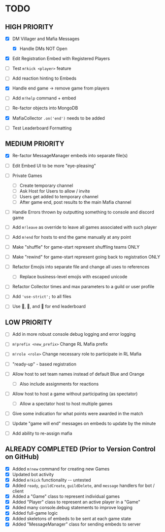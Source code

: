 # TODO


## HIGH PRIORITY

- [X] DM Villager and Mafia Messages
  - [X] Handle DMs NOT Open
- [X] Edit Registration Embed with Registered Players
- [ ] Test `m!kick <player>` feature
- [ ] Add reaction hinting to Embeds
- [X] Handle end game -> remove game from players
- [ ] Add `m!help` command + embed
- [ ] Re-factor objects into MongoDB
- [X] MafiaCollector `.on('end')` needs to be added
- [ ] Test Leaderboard Formatting


## MEDIUM PRIORITY

- [X] Re-factor MessageManager embeds into separate file(s)
- [ ] Edit Embed UI to be more "eye-pleasing"
- [ ] Private Games
  - [ ] Create temporary channel
  - [ ] Ask Host for Users to allow / invite
  - [ ] Users get added to temporary channel
  - [ ] After game end, post results to the main Mafia channel
- [ ] Handle Errors thrown by outputting something to console and discord game
- [ ] Add `m!leave` as override to leave all games associated with such player
- [ ] Add `m!end` for hosts to end the game manually at any point
- [ ] Make "shuffle" for game-start represent shuffling teams ONLY
- [ ] Make "rewind" for game-start represent going back to registration ONLY
- [ ] Refactor Emojis into separate file and change all uses to references
  - [ ] Replace business-level emojis with escaped unicode
- [ ] Refactor Collector times and max parameters to a guild or user profile
- [ ] Add `'use-strict';` to all files
- [ ] Use 🥇, 🥈, and 🥉 for end leaderboard


## LOW PRIORITY

- [ ] Add in more robust console debug logging and error logging
- [ ] `m!prefix <new_prefix>` Change RL Mafia prefix
- [ ] `m!role <role>` Change necessary role to participate in RL Mafia
- [ ] "ready-up" - based registration
- [ ] Allow host to set team names instead of default Blue and Orange
  - [ ] Also include assignments for reactions
- [ ] Allow host to host a game without participating (as spectator)
  - [ ] Allow a spectator host to host multiple games
- [ ] Give some indication for what points were awarded in the match
- [ ] Update "game will end" messages on embeds to update by the minute
- [ ] Add ability to re-assign mafia


## ALREADY COMPLETED (Prior to Version Control on GitHub)

- [X] Added `m!new` command for creating new Games
- [X] Updated bot activity
- [X] Added `m!kick` functionality -- untested
- [X] Added `ready`, `guildCreate`, `guildDelete`, and `message` handlers for bot / client
- [X] Added a "Game" class to represent individual games
- [X] Added "Player" class to represent an active player in a "Game"
- [X] Added many console.debug statements to improve logging
- [X] Added full-game logic
- [X] Added skeletons of embeds to be sent at each game state
- [X] Added "MessageManager" class for sending embeds to server